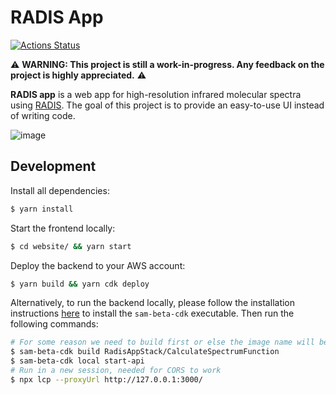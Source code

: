 # RADIS App

[![Actions Status](https://github.com/suzil/radis-app/workflows/GH/badge.svg)](https://github.com/suzil/radis-app/actions)

⚠️ **WARNING: This project is still a work-in-progress. Any feedback on the project is highly appreciated.** ⚠️

**RADIS app** is a web app for high-resolution infrared molecular spectra using [RADIS](https://github.com/radis/radis). The goal of this project is to provide an easy-to-use UI instead of writing code.

![image](https://user-images.githubusercontent.com/16088743/103406077-b2457100-4b59-11eb-82c0-e4de027a91c4.png)

## Development

Install all dependencies:

```sh
$ yarn install
```

Start the frontend locally:

```sh
$ cd website/ && yarn start
```

Deploy the backend to your AWS account:

```sh
$ yarn build && yarn cdk deploy
```

Alternatively, to run the backend locally, please follow the installation instructions [here](https://docs.aws.amazon.com/serverless-application-model/latest/developerguide/serverless-cdk-getting-started.html) to install the `sam-beta-cdk` executable. Then run the following commands:

```sh
# For some reason we need to build first or else the image name will be invalid for Docker to invoke
$ sam-beta-cdk build RadisAppStack/CalculateSpectrumFunction
$ sam-beta-cdk local start-api
# Run in a new session, needed for CORS to work
$ npx lcp --proxyUrl http://127.0.0.1:3000/
```
